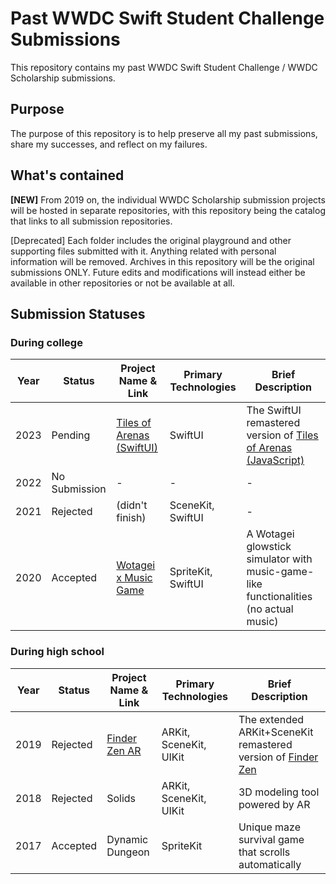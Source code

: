 # Past WWDC Swift Student Challenge Submissions

This repository contains my past WWDC Swift Student Challenge / WWDC Scholarship submissions. 

## Purpose

The purpose of this repository is to help preserve all my past submissions, share my successes, and reflect on my failures. 

## What's contained

**\[NEW\]** From 2019 on, the individual WWDC Scholarship submission projects will be hosted in separate repositories, with this repository being the catalog that links to all submission repositories. 

\[Deprecated\] Each folder includes the original playground and other supporting files submitted with it. Anything related with personal information will be removed. 
Archives in this repository will be the original submissions ONLY. Future edits and modifications will instead either be available in other repositories or not be available at all. 

## Submission Statuses

### During college

| Year | Status | Project Name & Link | Primary Technologies | Brief Description |
|----|----|----|----|----|
| 2023 | Pending       | [Tiles of Arenas (SwiftUI)](https://github.com/Vince14Genius/Tiles-of-Arenas-WWDC23-submission) | SwiftUI | The SwiftUI remastered version of [Tiles of Arenas (JavaScript)](https://github.com/Vince14Genius/Tiles-of-Arenas) |
| 2022 | No Submission | - | - | - |
| 2021 | Rejected      | (didn't finish) | SceneKit, SwiftUI | - |
| 2020 | Accepted      | [Wotagei x Music Game](https://github.com/Vince14Genius/WWDC20-Wotagei-x-Music-Game) | SpriteKit, SwiftUI | A Wotagei glowstick simulator with music-game-like functionalities (no actual music) |

### During high school

| Year | Status | Project Name & Link | Primary Technologies | Brief Description |
|----|----|----|----|----|
| 2019 | Rejected      | [Finder Zen AR](https://github.com/Vince14Genius/WWDC19-Finder-Zen-AR) | ARKit, SceneKit, UIKit | The extended ARKit+SceneKit remastered version of [Finder Zen](https://github.com/Vince14Genius/Finder-Zen) |
| 2018 | Rejected      | Solids | ARKit, SceneKit, UIKit | 3D modeling tool powered by AR |
| 2017 | Accepted      | Dynamic Dungeon | SpriteKit | Unique maze survival game that scrolls automatically |

